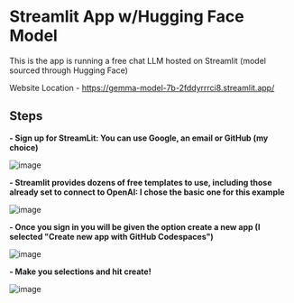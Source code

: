 # Streamlit App w/Hugging Face Model

This is the app is running a free chat LLM hosted on Streamlit (model sourced through Hugging Face)

Website Location - https://gemma-model-7b-2fddyrrrci8.streamlit.app/ 

## Steps 
**- Sign up for StreamLit: You can use Google, an email or GitHub (my choice)**

![image](https://github.com/DerekLW6/gemma-model-7b/assets/53124417/4aca817a-c8dc-48be-b45f-00db8c8e1183)


**- Streamlit provides dozens of free templates to use, including those already set to connect to OpenAI: I chose the basic one for this example**

![image](https://github.com/DerekLW6/gemma-model-7b/assets/53124417/2a89b33a-6f07-48e5-a004-f8befdba7f7f)


**- Once you sign in you will be given the option create a new app (I selected "Create new app with GitHub Codespaces")**

![image](https://github.com/DerekLW6/gemma-model-7b/assets/53124417/d594245b-d4dd-4212-840e-638cf6ef8d05)


**- Make you selections and hit create!**

![image](https://github.com/DerekLW6/gemma-model-7b/assets/53124417/5a81390e-cec6-48c3-874b-fa2d743dd560)


